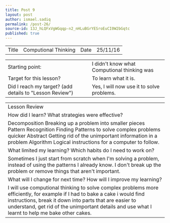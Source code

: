 ```yaml
---
title: Post 9
layout: post
author: ismael.sadiq
permalink: /post-26/
source-id: 13J_hLQFxVgWGqqp-n2_nHLuBGrYESroEuCI0W2bGqtc
published: true
---
```

<table>
  <tr>
    <td>Title</td>
    <td>Computional Thinking</td>
    <td>Date</td>
    <td>25/11/16</td>
  </tr>
</table>


<table>
  <tr>
    <td>Starting point:</td>
    <td>I didn't know what Computional thinking was</td>
  </tr>
  <tr>
    <td>Target for this lesson?</td>
    <td>To learn what it is.</td>
  </tr>
  <tr>
    <td>Did I reach my target? 
(add details to "Lesson Review")</td>
    <td>Yes, I will now use it to solve problems.</td>
  </tr>
</table>


<table>
  <tr>
    <td>Lesson Review</td>
  </tr>
  <tr>
    <td>How did I learn? What strategies were effective? </td>
  </tr>
  <tr>
    <td>Decomposition Breaking up a problem into smaller pieces
Pattern Recognition Finding Patterns to solve complex problems quicker
Abstract Getting rid of the unimportant information in a problem
Algorithm Logical instructions for a computer to follow.</td>
  </tr>
  <tr>
    <td>What limited my learning? Which habits do I need to work on? </td>
  </tr>
  <tr>
    <td>Sometimes I just start from scratch when I'm solving a problem, instead of using the patterns I already know. I don't break up the problem or remove things that aren't important.</td>
  </tr>
  <tr>
    <td>What will I change for next time? How will I improve my learning?</td>
  </tr>
  <tr>
    <td>I will use computional thinking to solve complex problems more efficiently, for example if I had to bake a cake i would find instructions, break it down into parts that are easier to understand, get rid of the unimportant details and use what I learnt to help me bake other cakes.</td>
  </tr>
</table>



